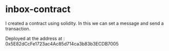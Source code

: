 # inbox-contract
I created a contract using solidity. In this we can set a message and send a transaction.

Deployed at the address at : 0x5E82dCcFe1723ac4Ac85d714ca3b83b3ECDB7005
